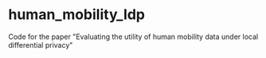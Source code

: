 # human_mobility_ldp
Code for the paper "Evaluating the utility of human mobility data under local differential privacy"
